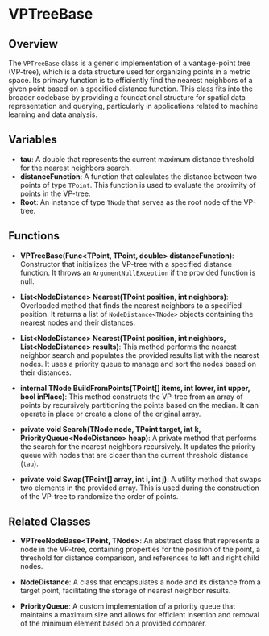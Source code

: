 # VPTreeBase

## Overview
The `VPTreeBase` class is a generic implementation of a vantage-point tree (VP-tree), which is a data structure used for organizing points in a metric space. Its primary function is to efficiently find the nearest neighbors of a given point based on a specified distance function. This class fits into the broader codebase by providing a foundational structure for spatial data representation and querying, particularly in applications related to machine learning and data analysis.

## Variables
- **tau**: A double that represents the current maximum distance threshold for the nearest neighbors search.
- **distanceFunction**: A function that calculates the distance between two points of type `TPoint`. This function is used to evaluate the proximity of points in the VP-tree.
- **Root**: An instance of type `TNode` that serves as the root node of the VP-tree.

## Functions
- **VPTreeBase(Func<TPoint, TPoint, double> distanceFunction)**: Constructor that initializes the VP-tree with a specified distance function. It throws an `ArgumentNullException` if the provided function is null.

- **List<NodeDistance<TNode>> Nearest(TPoint position, int neighbors)**: Overloaded method that finds the nearest neighbors to a specified position. It returns a list of `NodeDistance<TNode>` objects containing the nearest nodes and their distances.

- **List<NodeDistance<TNode>> Nearest(TPoint position, int neighbors, List<NodeDistance<TNode>> results)**: This method performs the nearest neighbor search and populates the provided results list with the nearest nodes. It uses a priority queue to manage and sort the nodes based on their distances.

- **internal TNode BuildFromPoints(TPoint[] items, int lower, int upper, bool inPlace)**: This method constructs the VP-tree from an array of points by recursively partitioning the points based on the median. It can operate in place or create a clone of the original array.

- **private void Search(TNode node, TPoint target, int k, PriorityQueue<NodeDistance<TNode>> heap)**: A private method that performs the search for the nearest neighbors recursively. It updates the priority queue with nodes that are closer than the current threshold distance (`tau`).

- **private void Swap(TPoint[] array, int i, int j)**: A utility method that swaps two elements in the provided array. This is used during the construction of the VP-tree to randomize the order of points.

## Related Classes
- **VPTreeNodeBase<TPoint, TNode>**: An abstract class that represents a node in the VP-tree, containing properties for the position of the point, a threshold for distance comparison, and references to left and right child nodes.

- **NodeDistance<TNode>**: A class that encapsulates a node and its distance from a target point, facilitating the storage of nearest neighbor results.

- **PriorityQueue<T>**: A custom implementation of a priority queue that maintains a maximum size and allows for efficient insertion and removal of the minimum element based on a provided comparer.